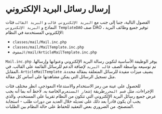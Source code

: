# إرسال رسائل البريد الإلكتروني

الفصول التالية، جنبا إلى جنب مع `البريد الإلكتروني قالب` و `البريد القالب` فئات النماذج و `البريد الإلكتروني TemplateDAO` صف DAO ، توفير جميع وظائف البريد الإلكتروني المستخدمة في النظام:

- `classes/mail/Mail.inc.php`
- `classes/mail/MailTemplate.inc.php`
- `الصفوف/mail/ArticleMailTemplate.inc.php`

`Mail.inc.php` يوفر الوظيفة الأساسية لتكوين رسالة البريد الإلكتروني وعنوانها وإرسالها. تم توسيعه بواسطة الصف `قالب البريد` لإضافة الدعم للرسائل القائمة على القالب. في المقابل، `ArticleMailTemplate` يضيف ميزات مفيدة للرسائل المتعلقة بمقالة محددة. مثل تسجيل الرسائل التي يمكن مشاهدتها على أساس كل مقالة.

للحصول على عينة من رمز الاستخدام والاستدعاء النموذجي، انظر مختلف فئات الإجراءات، مثل `قسم المحرر`طريقة `إشعار المستعرض` الخاصة به. لاحظ أنه بما أنه يجب عرض جميع رسائل البريد الإلكتروني التي تتكون من النظام تقريبا على المستخدم، والذي يجب أن يكون قادراً بعد ذلك على تعديله خلال العديد من دورات طلب - استجابة المتصفح، من الضروري بعض التعقيد للحفاظ على حالة النظام بين الطلبات.

